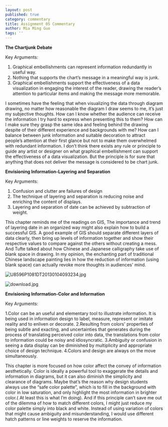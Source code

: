```yaml
---
layout: post
published: true
category: commentary
title: Assignment 05 Commentary
author: Mia Ming Guo
tags: ''
---
```

**The Chartjunk Debate**

Key Arguments:

1. Graphical embellishments can represent information redundantly in useful way.
2. Nothing that supports the chart’s message in a meaningful way is junk.
3. Graphical embellishments support the effectiveness of a data visualization in engaging the interest of the reader, drawing the reader’s attention to particular items and making the message more memorable.

I sometimes have the feeling that when visualizing the data through diagram drawing, no matter how reasonable the diagram I draw seems to me, it’s just my subjective thoughts. How can I know whether the audience can receive the information I try hard to express when presenting this to them? How can I make sure they grasp the same idea and feeling behind the drawing despite of their different experience and backgrounds with me? How can I balance between junk information and suitable decoration to attract people’s attention at their first glance but not to make them overwhelmed with redundant information. I don’t think there exists any rule or principle to guide any artist or designer on what graphical embellishment can support the effectiveness of a data visualization. But the principle is for sure that anything that does not deliver the message is considered to be chart junk. 

**Envisioning Information-Layering and Separation**

Key Arguments:

1. Confusion and clutter are failures of design
2. The technique of layering and separation is reducing noise and enriching the content of displays.
3. Layering and separation of date can be achieved by subtraction of weight.

This chapter reminds me of the readings on GIS, The importance and trend of layering date in an organized way might also explain how to build a successful GIS. A good example of GIS should separate different layers of data clearly, then bring up levels of information together and show their respective values to compare against the others without creating a mess. And Tufte talked about how Chinese and Japanese calligraphy take use of blank space in drawing. In my opinion, the enchanting part of traditional Chinese landscape painting lies in how the reduction of information (using blank space) can actually revoke more thoughts in audiences' mind.


![U8596P1081DT20130104093234.jpg]({{site.baseurl}}/assets/U8596P1081DT20130104093234.jpg)

![download.jpg]({{site.baseurl}}/assets/download.jpg)





**Envisioning Information-Color and Information**

Key Arguments:

1.Color can be an useful and elementary tool to illustrate information. It is being used in information design to label, measure, represent or imitate reality and to enliven or decorate. 
2.Resulting from colors' properties of being subtle and exacting, and uncertainties that generates during the process of translating perceived color into data, the translations from color to information could be noisy and idiosyncratic.
3.Ambiguity or confusion in seeing a data display can be diminished by multiplicity and appropriate choice of design technique.
4.Colors and design are always on the move simultaneously.

This chapter is more focused on how color affect the convey of information aesthetically. Color is ideally a powerful tool to exaggerate the details and information in diagrams, but it can also diminish the simplicity and clearance of diagrams. Maybe that’s the reason why design students always use the “safe color palette”, which is to fill in the background with color in low saturation, and  only highlight the most information in brighter color.( At least this is what I’m doing). And if this principle can’t save me out of the dilemma of how to match different colors, I might just reduce my color palette simply into black and white. Instead of using variation of colors that might cause ambiguity and misunderstanding, I would use different hatch patterns or line weights to reserve the information.




